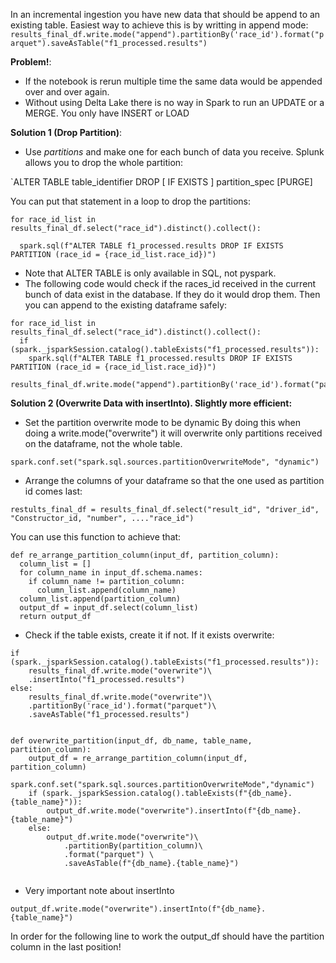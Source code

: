In an incremental ingestion you have new data that should be append to an existing table.
Easiest way to achieve this is by writting in append mode:
`results_final_df.write.mode("append").partitionBy('race_id').format("parquet").saveAsTable("f1_processed.results")`

**Problem!**: 
* If the notebook is rerun multiple time the same data would be appended over and over again.
* Without using Delta Lake there is no way in Spark to run an UPDATE or a MERGE. You only have INSERT or LOAD

**Solution 1 (Drop Partition)**:

* Use _partitions_ and make one for each bunch of data you receive. Splunk allows you to drop the whole partition: 

`ALTER TABLE table_identifier DROP [ IF EXISTS ] partition_spec [PURGE]

You can put that statement in a loop to drop the partitions:

```
for race_id_list in results_final_df.select("race_id").distinct().collect():

  spark.sql(f"ALTER TABLE f1_processed.results DROP IF EXISTS PARTITION (race_id = {race_id_list.race_id})")
```

* Note that ALTER TABLE is only available in SQL, not pyspark.
* The following code would check if the races_id received in the current bunch of data exist in the database. If they do it would drop them. Then you can append to the existing dataframe safely:

```
for race_id_list in results_final_df.select("race_id").distinct().collect():
  if (spark._jsparkSession.catalog().tableExists("f1_processed.results")):
    spark.sql(f"ALTER TABLE f1_processed.results DROP IF EXISTS PARTITION (race_id = {race_id_list.race_id})")
  results_final_df.write.mode("append").partitionBy('race_id').format("parquet").saveAsTable("f1_processed.results")
```



**Solution 2 (Overwrite Data with insertInto). Slightly more efficient:**

* Set the partition overwrite mode to be dynamic
By doing this when doing a write.mode("overwrite") it will overwrite only partitions received on the dataframe, not the whole table.
```
spark.conf.set("spark.sql.sources.partitionOverwriteMode", "dynamic")
```

* Arrange the columns of your dataframe so that the one used as partition id comes last:
```
restults_final_df = results_final_df.select("result_id", "driver_id", "Constructor_id, "number", ...."race_id")
```

You can use this function to achieve that:
```
def re_arrange_partition_column(input_df, partition_column):
  column_list = []
  for column_name in input_df.schema.names:
    if column_name != partition_column:
      column_list.append(column_name)
  column_list.append(partition_column)
  output_df = input_df.select(column_list)
  return output_df
```


* Check if the table exists, create it if not. If it exists overwrite:
```
if (spark._jsparkSession.catalog().tableExists("f1_processed.results")):
	results_final_df.write.mode("overwrite")\
	.insertInto("f1_processed.results")
else:
	results_final_df.write.mode("overwrite")\
	.partitionBy('race_id').format("parquet")\
	.saveAsTable("f1_processed.results")
```

```

def overwrite_partition(input_df, db_name, table_name, partition_column):
	output_df = re_arrange_partition_column(input_df, partition_column)
	spark.conf.set("spark.sql.sources.partitionOverwriteMode","dynamic")
	if (spark._jsparkSession.catalog().tableExists(f"{db_name}.{table_name}")):
		output_df.write.mode("overwrite").insertInto(f"{db_name}.{table_name}")
	else: 
		output_df.write.mode("overwrite")\ 
			.partitionBy(partition_column)\ 
			.format("parquet") \ 
			.saveAsTable(f"{db_name}.{table_name}")
	
```
* Very important note about insertInto

`output_df.write.mode("overwrite").insertInto(f"{db_name}.{table_name}")` 

In order for the following line to work the output_df should have the partition column in the last position!